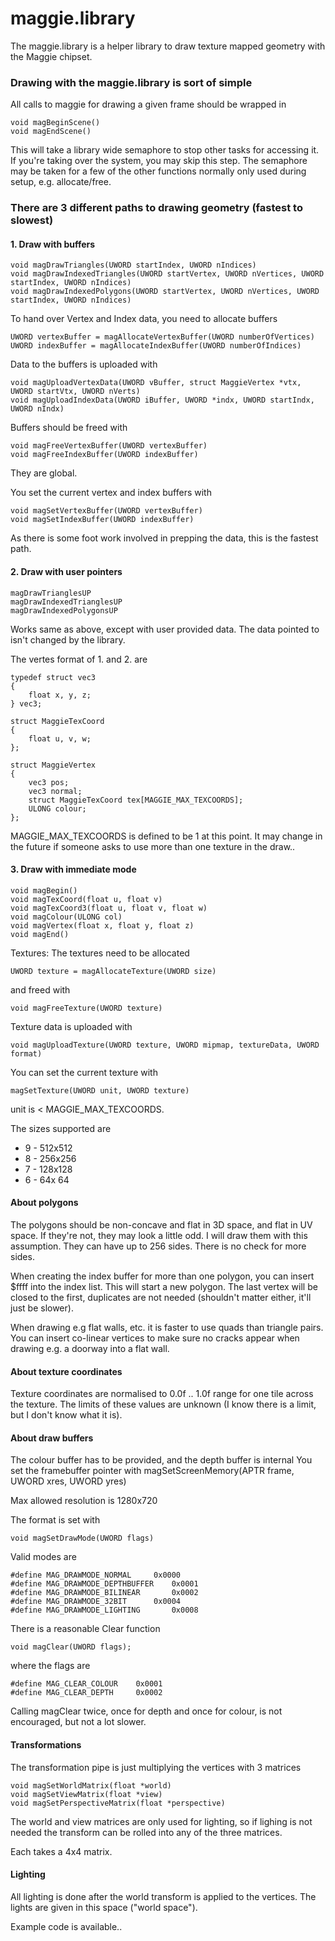 
# maggie.library

 The maggie.library is a helper library to draw texture mapped geometry with the Maggie chipset.

### Drawing with the maggie.library is sort of simple

All calls to maggie for drawing a given frame should be wrapped in

```
void magBeginScene()
void magEndScene()
```

This will take a library wide semaphore to stop other tasks for accessing it.
If you're taking over the system, you may skip this step. The semaphore may be taken for a few of the other functions normally only used during setup, e.g. allocate/free.

### There are 3 different paths to drawing geometry (fastest to slowest)

#### 1. Draw with buffers
```
void magDrawTriangles(UWORD startIndex, UWORD nIndices)
void magDrawIndexedTriangles(UWORD startVertex, UWORD nVertices, UWORD startIndex, UWORD nIndices)
void magDrawIndexedPolygons(UWORD startVertex, UWORD nVertices, UWORD startIndex, UWORD nIndices)
```

To hand over Vertex and Index data, you need to allocate buffers
```
UWORD vertexBuffer = magAllocateVertexBuffer(UWORD numberOfVertices)
UWORD indexBuffer = magAllocateIndexBuffer(UWORD numberOfIndices)
```

Data to the buffers is uploaded with
```
void magUploadVertexData(UWORD vBuffer, struct MaggieVertex *vtx, UWORD startVtx, UWORD nVerts)
void magUploadIndexData(UWORD iBuffer, UWORD *indx, UWORD startIndx, UWORD nIndx)
```

Buffers should be freed with
```
void magFreeVertexBuffer(UWORD vertexBuffer)
void magFreeIndexBuffer(UWORD indexBuffer)
```
They are global.

You set the current vertex and index buffers with 
```
void magSetVertexBuffer(UWORD vertexBuffer)
void magSetIndexBuffer(UWORD indexBuffer)
```

As there is some foot work involved in prepping the data, this is the fastest path.

#### 2. Draw with user pointers
```
magDrawTrianglesUP
magDrawIndexedTrianglesUP
magDrawIndexedPolygonsUP
```

Works same as above, except with user provided data. The data pointed to isn't changed by the library.

The vertes format of 1. and 2. are
```
typedef struct vec3
{
	float x, y, z;
} vec3;

struct MaggieTexCoord
{
	float u, v, w;
};

struct MaggieVertex
{
	vec3 pos;
	vec3 normal;
	struct MaggieTexCoord tex[MAGGIE_MAX_TEXCOORDS];
	ULONG colour;
};
```

MAGGIE_MAX_TEXCOORDS is defined to be 1 at this point. It may change in the future if someone asks to use more than one texture in the draw..

#### 3. Draw with immediate mode
```
void magBegin()
void magTexCoord(float u, float v)
void magTexCoord3(float u, float v, float w)
void magColour(ULONG col)
void magVertex(float x, float y, float z)
void magEnd()
```

Textures:
The textures need to be allocated
```
UWORD texture = magAllocateTexture(UWORD size)
```

and freed with
```
void magFreeTexture(UWORD texture)
```
Texture data is uploaded with 
```
void magUploadTexture(UWORD texture, UWORD mipmap, textureData, UWORD format)
```

You can set the current texture with 
```
magSetTexture(UWORD unit, UWORD texture)
```

unit is < MAGGIE_MAX_TEXCOORDS.

The sizes supported are
* 9 - 512x512
* 8 - 256x256
* 7 - 128x128
* 6 -  64x 64

#### About polygons

The polygons should be non-concave and flat in 3D space, and flat in UV space. If they're not, they may look a little odd.
I will draw them with this assumption.
They can have up to 256 sides. There is no check for more sides.

When creating the index buffer for more than one polygon, you can insert $ffff into the index list. This will start a new polygon.
The last vertex will be closed to the first, duplicates are not needed (shouldn't matter either, it'll just be slower).

When drawing e.g flat walls, etc. it is faster to use quads than triangle pairs. You can insert co-linear vertices to make sure no cracks
appear when drawing e.g. a doorway into a flat wall.


#### About texture coordinates
Texture coordinates are normalised to 0.0f .. 1.0f range for one tile across the texture.
The limits of these values are unknown (I know there is a limit, but I don't know what it is).


#### About draw buffers

The colour buffer has to be provided, and the depth buffer is internal
You set the framebuffer pointer with 
magSetScreenMemory(APTR frame, UWORD xres, UWORD yres)

Max allowed resolution is 1280x720

The format is set with
```
void magSetDrawMode(UWORD flags)
```
Valid modes are
```
#define MAG_DRAWMODE_NORMAL		0x0000
#define MAG_DRAWMODE_DEPTHBUFFER	0x0001
#define MAG_DRAWMODE_BILINEAR		0x0002
#define MAG_DRAWMODE_32BIT		0x0004
#define MAG_DRAWMODE_LIGHTING		0x0008
```

There is a reasonable Clear function
```
void magClear(UWORD flags);
```

where the flags are 
```
#define MAG_CLEAR_COLOUR	0x0001
#define MAG_CLEAR_DEPTH		0x0002
```

Calling magClear twice, once for depth and once for colour, is not encouraged, but not a lot slower.

#### Transformations

The transformation pipe is just multiplying the vertices with 3 matrices
```
void magSetWorldMatrix(float *world)
void magSetViewMatrix(float *view)
void magSetPerspectiveMatrix(float *perspective)
```

The world and view matrices are only used for lighting, so if lighing is not needed the transform can be rolled into any of the three matrices.

Each takes a 4x4 matrix.

#### Lighting
All lighting is done after the world transform is applied to the vertices. The lights are given in this space ("world space").


Example code is available..

